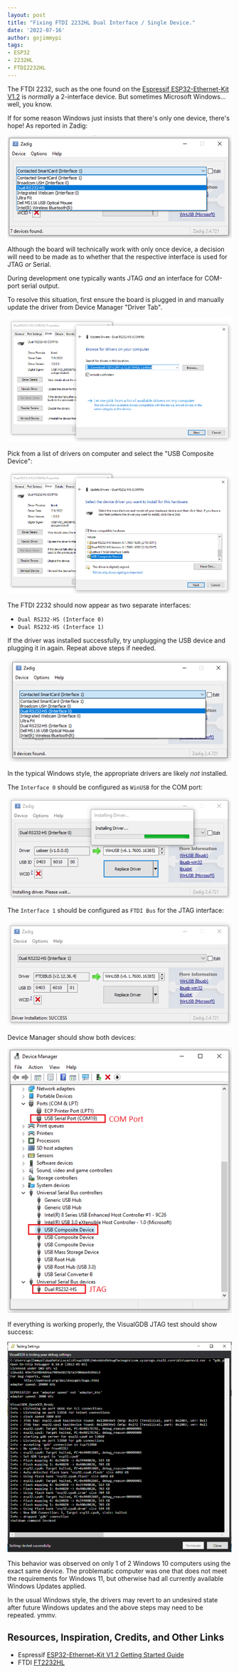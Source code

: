 ```yaml
---
layout: post
title: "Fixing FTDI 2232HL Dual Interface / Single Device."
date: '2022-07-16'
author: gojimmypi
tags:
- ESP32
- 2232HL
- FTDI2232HL
---
```


The FTDI 2232, such as the one found on the [Espressif ESP32-Ethernet-Kit V1.2](https://docs.espressif.com/projects/esp-idf/en/latest/esp32/hw-reference/esp32/get-started-ethernet-kit.html#) 
is _normally_ a 2-interface device. But sometimes Microsoft Windows... well, you know.

If for some reason Windows just insists that there's only one device, there's hope! As reported in Zadig:

![single-FTDI2232HL.png](../images/esp32-devkit/single-FTDI2232HL.png)

Although the board will technically work with only once device, a decision will need to be made as to whether
that the respective interface is used for JTAG _or_ Serial. 

During development one typically wants JTAG _and_ an interface for COM-port 
serial output.

To resolve this situation, first ensure the board is plugged in and manually update
the driver from Device Manager "Driver Tab". 

![pick_new_driver.png](../images/esp32-devkit/pick_new_driver.png)

Pick from a list of drivers on computer and select the "USB Composite Device":

![pick_composite_device.png](../images/esp32-devkit/pick_composite_device.png)

The FTDI 2232 should now appear as two separate interfaces: 

- `Dual RS232-HS (Interface 0)`
- `Dual RS232-HS (Interface 1)`

If the driver was installed successfully, try unplugging the USB device and plugging it
in again. Repeat above steps if needed.

![newly_dual_RS232-HS_devices.png](../images/esp32-devkit/newly_dual_RS232-HS_devices.png)

In the typical Windows style, the appropriate drivers are likely _not_ installed.

The `Interface 0` should be configured as `WinUSB` for the COM port:

![interface_0_WinUSB.png](../images/esp32-devkit/interface_0_WinUSB.png)

The `Interface 1` should be configured as `FTDI Bus` for the JTAG interface:

![interface_1_FTDIBUS.png](../images/esp32-devkit/interface_1_FTDIBUS.png)

Device Manager should show both devices:

![interface_0_WinUSB.png](../images/esp32-devkit/device_manager_multiple_interface_devices.png)

If everything is working properly, the VisualGDB JTAG test should show success:

![JTAG_success.png](../images/esp32-devkit/JTAG_success.png)

This behavior was observed on only 1 of 2 Windows 10 computers using the exact
same device. The problematic computer was one that does not meet the requirements
for Windows 11, but otherwise had all currently available Windows Updates applied.

In the usual Windows style, the drivers may revert to an undesired state after future
Windows updates and the above steps may need to be repeated. ymmv.

## Resources, Inspiration, Credits, and Other Links

- Espressif [ESP32-Ethernet-Kit V1.2 Getting Started Guide](https://docs.espressif.com/projects/esp-idf/en/latest/esp32/hw-reference/esp32/get-started-ethernet-kit.html#get-started-esp32-ethernet-kit-v1-2)
- FTDI [FT2232HL](https://ftdichip.com/products/ft2232hl/)